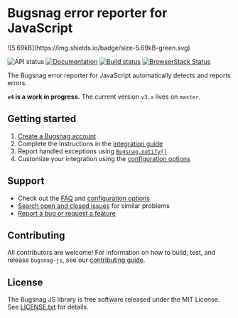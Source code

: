 # Bugsnag error reporter for JavaScript
<!-- size_start --> ![5.69kB](https://img.shields.io/badge/size-5.69kB-green.svg) <!-- size_end -->
![API status](https://img.shields.io/badge/api-unstable-yellow.svg)
[![Documentation](https://img.shields.io/badge/docs-outdated-red.svg)](https://docs.bugsnag.com/platforms/browsers)
[![Build status](https://travis-ci.org/bugsnag/bugsnag-js.svg?branch=v4)](https://travis-ci.org/bugsnag/bugsnag-js)
[![BrowserStack Status](https://www.browserstack.com/automate/badge.svg?badge_key=VkNhNGlWRTV6c1Z1VXByYmxFTCtwbUd4M1p5cUI3KzFWRTJvaWk3WFZBTT0tLTBNZjFuM2ZJbW0vUDBPZ1pMQ3ZCd2c9PQ==--003c472323b43561f74fdbca9f732de0f609c74c)](https://www.browserstack.com/automate/public-build/VkNhNGlWRTV6c1Z1VXByYmxFTCtwbUd4M1p5cUI3KzFWRTJvaWk3WFZBTT0tLTBNZjFuM2ZJbW0vUDBPZ1pMQ3ZCd2c9PQ==--003c472323b43561f74fdbca9f732de0f609c74c)

The Bugsnag error reporter for JavaScript automatically detects and reports errors.

__`v4` is a work in progress.__ The current version `v3.x` lives on `master`.

## Getting started

1. [Create a Bugsnag account](https://bugsnag.com)
2. Complete the instructions in the [integration guide](https://docs.bugsnag.com/platforms/browsers)
3. Report handled exceptions using
   [`Bugsnag.notify()`](https://docs.bugsnag.com/platforms/browsers/#reporting-handled-exceptions)
4. Customize your integration using the
   [configuration options](https://docs.bugsnag.com/platforms/browsers/configuration-options/)

## Support

* Check out the [FAQ](https://docs.bugsnag.com/platforms/browsers/faq/) and [configuration options](https://docs.bugsnag.com/platforms/browsers/configuration-options/)
* [Search open and closed issues](https://github.com/bugsnag/bugsnag-js/issues?q=is%3Aissue) for similar problems
* [Report a bug or request a feature](https://github.com/bugsnag/bugsnag-js/issues/new)

## Contributing

All contributors are welcome! For information on how to build, test, and release
`bugsnag-js`, see our
[contributing guide](https://github.com/bugsnag/bugsnag-js/blob/master/CONTRIBUTING.md).

## License

The Bugsnag JS library is free software released under the MIT License. See
[LICENSE.txt](https://github.com/bugsnag/bugsnag-js/blob/master/LICENSE.txt) for
details.
